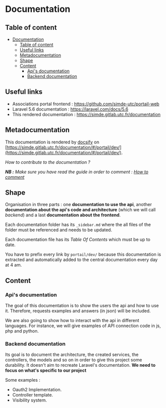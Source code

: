 # Documentation

## Table of content
- [Documentation](#documentation)
  - [Table of content](#table-of-content)
  - [Useful links](#useful-links)
  - [Metadocumentation](#metadocumentation)
  - [Shape](#shape)
  - [Content](#content)
    - [Api's documentation](#apis-documentation)
    - [Backend documentation](#backend-documentation)

## Useful links

- Associations portal frontend : https://github.com/simde-utc/portail-web
- Laravel 5.6 documentation : https://laravel.com/docs/5.6
- This rendered documentation : https://simde.gitlab.utc.fr/documentation

## Metadocumentation

This documentation is rendered by [docsify](https://docsify.js.org/#/) on [https://simde.gitlab.utc.fr/documentation/#/portail/dev/](https://simde.gitlab.utc.fr/documentation/#/portail/dev/).

*How to contribute to the documentation ?*

***NB :*** *Make sure you have read the guide in order to comment : [How to comment](portail/dev/backend/comment.md)*

## Shape

Organisation in three parts : one **documentation to use the api**, another **documentation about the api's code and architecture** (which we will call *backend*) and a last **documentation about the frontend**.

Each documentation folder has its `_sidebar.md` where the all files of the folder must be referenced and needs to be updated.

Each documentation file has its *Table Of Contents* which must be up to date.


You have to prefix every link by `portail/dev/` because this documentation is extracted and automatically added to the central documentation every day at 4 am.

## Content

### Api's documentation

The goal of this documentation is to show the users the api and how to use it. Therefore, requests examples and answers (in json) will be included.

We are also going to show how to interact with the api in different languages. For instance, we will give examples of API connection code in js, php and python.

### Backend documentation

Its goal is to document the architecture, the created services, the controllers, the models and so on in order to give this project some durability. It doesn't aim to recreate Laravel's documentation. **We need to focus on what's specific to our project** 

Some examples :
- Oauth2 Implementation.
- Controller template.
- Visibility system.